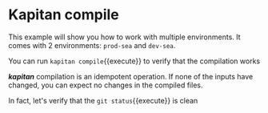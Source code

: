 # Kapitan compile

This example will show you how to work with multiple environments. It comes with 2 environments: `prod-sea` and `dev-sea`. 

You can run `kapitan compile`{{execute}} to verify that the compilation works

***kapitan*** compilation is an idempotent operation. If none of the inputs have changed, you can expect no changes in the compiled files.

In fact, let's verify that the `git status`{{execute}} is clean
